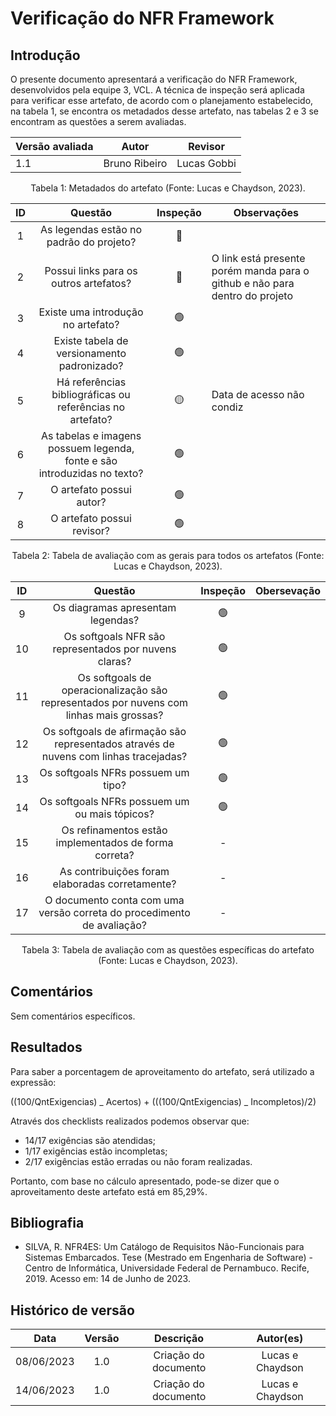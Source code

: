 # Verificação do NFR Framework

## Introdução

O presente documento apresentará a verificação do NFR Framework, desenvolvidos pela equipe 3, VCL. A técnica de inspeção será aplicada para verificar esse artefato, de acordo com o planejamento estabelecido, na tabela 1, se encontra os metadados desse artefato, nas tabelas 2 e 3 se encontram as questões a serem avaliadas.

| Versão avaliada | Autor         | Revisor     |
| --------------- | ------------- | ----------- |
| 1.1             | Bruno Ribeiro | Lucas Gobbi |

<div style="text-align: center">
<p> Tabela 1: Metadados do artefato (Fonte: Lucas e Chaydson, 2023). </p>
</div>

| ID  |                                 Questão                                  | Inspeção | Observações                                                                 |
| :-: | :----------------------------------------------------------------------: | :------: | --------------------------------------------------------------------------- |
|  1  |                 As legendas estão no padrão do projeto?                  |    🔴    |                                                                             |
|  2  |                  Possui links para os outros artefatos?                  |    🔴    | O link está presente porém manda para o github e não para dentro do projeto |
|  3  |                    Existe uma introdução no artefato?                    |    🟢    |                                                                             |
|  4  |               Existe tabela de versionamento padronizado?                |    🟢    |                                                                             |
|  5  |        Há referências bibliográficas ou referências no artefato?         |    🟡    | Data de acesso não condiz                                                   |
|  6  | As tabelas e imagens possuem legenda, fonte e são introduzidas no texto? |    🟢    |                                                                             |
|  7  |                         O artefato possui autor?                         |    🟢    |                                                                             |
|  8  |                        O artefato possui revisor?                        |    🟢    |                                                                             |

<div style="text-align: center">
<p> Tabela 2: Tabela de avaliação com as gerais para todos os artefatos (Fonte: Lucas e Chaydson, 2023). </p>
</div>

| ID  |                                         Questão                                         | Inspeção | Obersevação |
| :-: | :-------------------------------------------------------------------------------------: | :------: | ----------- |
|  9  |                            Os diagramas apresentam legendas?                            |    🟢    |             |
| 10  |                  Os softgoals NFR são representados por nuvens claras?                  |    🟢    |             |
| 11  | Os softgoals de operacionalização são representados por nuvens com linhas mais grossas? |    🟢    |             |
| 12  |  Os softgoals de afirmação são representados através de nuvens com linhas tracejadas?   |    🟢    |             |
| 13  |                           Os softgoals NFRs possuem um tipo?                            |    🟢    |             |
| 14  |                      Os softgoals NFRs possuem um ou mais tópicos?                      |    🟢    |             |
| 15  |                  Os refinamentos estão implementados de forma correta?                  |    -     |             |
| 16  |                     As contribuições foram elaboradas corretamente?                     |    -     |             |
| 17  |         O documento conta com uma versão correta do procedimento de avaliação?          |    -     |             |

<div style="text-align: center">
<p> Tabela 3: Tabela de avaliação com as questões específicas do artefato (Fonte: Lucas e Chaydson, 2023). </p>
</div>

## Comentários

Sem comentários específicos.

## Resultados

Para saber a porcentagem de aproveitamento do artefato, será utilizado a expressão:

((100/QntExigencias) _ Acertos) + (((100/QntExigencias) _ Incompletos)/2)

Através dos checklists realizados podemos observar que:

- 14/17 exigências são atendidas;
- 1/17 exigências estão incompletas;
- 2/17 exigências estão erradas ou não foram realizadas.

Portanto, com base no cálculo apresentado, pode-se dizer que o aproveitamento deste artefato está em 85,29%.

## Bibliografia

- SILVA, R. NFR4ES: Um Catálogo de Requisitos Não-Funcionais para Sistemas Embarcados. Tese (Mestrado em Engenharia de Software) - Centro de Informática, Universidade Federal de Pernambuco. Recife, 2019. Acesso em: 14 de Junho de 2023.

## Histórico de versão

|    Data    | Versão |      Descrição       |    Autor(es)     |
| :--------: | :----: | :------------------: | :--------------: |
| 08/06/2023 |  1.0   | Criação do documento | Lucas e Chaydson |
| 14/06/2023 |  1.0   | Criação do documento | Lucas e Chaydson |
